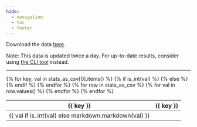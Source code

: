 ```yaml
---
hide:
  - navigation
  - toc
  - footer
---
```


Download the data <a href="../stats_as_csv.csv" title="Download the data as a .csv file">here</a>.

Note: This data is updated twice a day. For up-to-date results, consider using
[the CLI tool](https://pypi.org/project/typeshed-stats/ "pip install the CLI tool from PyPI")
instead.

<hr>

<table>
  <thead>
    <tr>
      {% for key, val in stats_as_csv[0].items() %}
        {% if is_int(val) %}
          <th data-sort-method="number">{{ key }}</th>
        {% else %}
          <th>{{ key }}</th>
        {% endif %}
      {% endfor %}
    </tr>
  </thead>
  <tbody>
    {% for row in stats_as_csv %}
      <tr>
        {% for val in row.values() %}
          <td>{{ val if is_int(val) else markdown.markdown(val) }}</td>
        {% endfor %}
      </tr>
    {% endfor %}
  </tbody>
</table>
